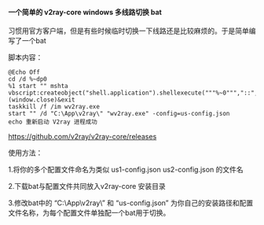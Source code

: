 #### 一个简单的 v2ray-core windows 多线路切换 bat

习惯用官方客户端，但是有些时候临时切换一下线路还是比较麻烦的。于是简单编写了一个bat

脚本内容：
```
@Echo Off
cd /d %~dp0
%1 start "" mshta vbscript:createobject("shell.application").shellexecute("""%~0""","::",,"runas",1)(window.close)&exit
taskkill /f /im wv2ray.exe
start "" /d "C:\App\v2ray\" "wv2ray.exe" -config=us-config.json
echo 重新启动 V2ray 进程成功
```

https://github.com/v2ray/v2ray-core/releases

使用方法：

1.将你的多个配置文件命名为类似 us1-config.json us2-config.json 的文件名

2.下载bat与配置文件共同放入v2ray-core 安装目录

3.修改bat中的 “C:\App\v2ray\” 和 “us-config.json” 为你自己的安装路径和配置文件名称，为每个配置文件单独配一个bat用于切换。

